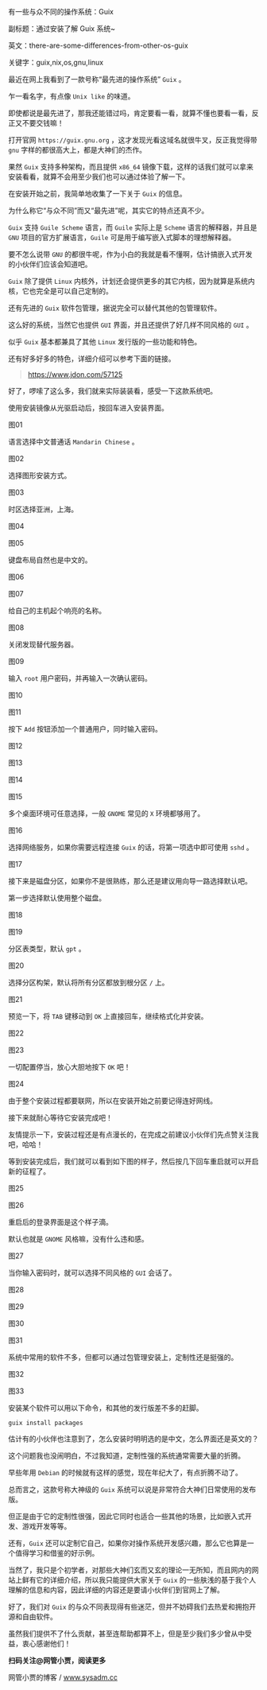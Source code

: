 有一些与众不同的操作系统：Guix

副标题：通过安装了解 Guix 系统~

英文：there-are-some-differences-from-other-os-guix

关键字：guix,nix,os,gnu,linux



最近在网上我看到了一款号称“最先进的操作系统” `Guix` 。

乍一看名字，有点像 `Unix like` 的味道。

即使都说是最先进了，那我还能错过吗，肯定要看一看，就算不懂也要看一看，反正又不要交钱嘛！



打开官网 `https://guix.gnu.org` ，这才发现光看这域名就很牛叉，反正我觉得带 `gnu` 字样的都很高大上，都是大神们的杰作。

果然 `Guix` 支持多种架构，而且提供 `x86_64` 镜像下载，这样的话我们就可以拿来安装看看，就算不会用至少我们也可以通过体验了解一下。



在安装开始之前，我简单地收集了一下关于 `Guix` 的信息。

为什么称它“与众不同”而又“最先进”呢，其实它的特点还真不少。



`Guix` 支持 `Guile Scheme` 语言，而 `Guile` 实际上是 `Scheme` 语言的解释器，并且是 `GNU` 项目的官方扩展语言，`Guile` 可是用于编写嵌入式脚本的理想解释器。

要不怎么说带 `GNU` 的都很牛呢，作为小白的我就是看不懂啊，估计搞嵌入式开发的小伙伴们应该会知道吧。



`Guix` 除了提供 `Linux` 内核外，计划还会提供更多的其它内核，因为就算是系统内核，它也完全是可以自己定制的。

还有先进的 `Guix` 软件包管理，据说完全可以替代其他的包管理软件。

这么好的系统，当然它也提供 `GUI` 界面，并且还提供了好几样不同风格的 `GUI` 。

似乎 `Guix` 基本都兼具了其他 `Linux` 发行版的一些功能和特色。

还有好多好多的特色，详细介绍可以参考下面的链接。

> https://www.jdon.com/57125



好了，啰嗦了这么多，我们就来实际装装看，感受一下这款系统吧。



使用安装镜像从光驱启动后，按回车进入安装界面。

图01



语言选择中文普通话 `Mandarin Chinese` 。

图02



选择图形安装方式。

图03



时区选择亚洲，上海。

图04

图05



键盘布局自然也是中文的。

图06

图07



给自己的主机起个响亮的名称。

图08



关闭发现替代服务器。

图09



输入 `root` 用户密码，并再输入一次确认密码。

图10

图11



按下 `Add` 按钮添加一个普通用户，同时输入密码。

图12

图13

图14

图15



多个桌面环境可任意选择，一般 `GNOME` 常见的 `X` 环境都够用了。

图16



选择网络服务，如果你需要远程连接 `Guix` 的话，将第一项选中即可使用 `sshd` 。

图17



接下来是磁盘分区，如果你不是很熟练，那么还是建议用向导一路选择默认吧。

第一步选择默认使用整个磁盘。

图18

图19



分区表类型，默认 `gpt` 。

图20



选择分区构架，默认将所有分区都放到根分区 `/` 上。

图21



预览一下，将 `TAB` 键移动到 `OK` 上直接回车，继续格式化并安装。

图22

图23



一切配置停当，放心大胆地按下 `OK` 吧！

图24



由于整个安装过程都要联网，所以在安装开始之前要记得连好网线。

接下来就耐心等待它安装完成吧！

友情提示一下，安装过程还是有点漫长的，在完成之前建议小伙伴们先点赞关注我吧，哈哈！



等到安装完成后，我们就可以看到如下图的样子，然后按几下回车重启就可以开启新的征程了。

图25

图26



重启后的登录界面是这个样子滴。

默认也就是 `GNOME` 风格嘛，没有什么违和感。

图27



当你输入密码时，就可以选择不同风格的 `GUI` 会话了。

图28

图29

图30

图31



系统中常用的软件不多，但都可以通过包管理安装上，定制性还是挺强的。

图32

图33



安装某个软件可以用以下命令，和其他的发行版差不多的赶脚。

```
guix install packages
```

估计有的小伙伴也注意到了，怎么安装时明明选的是中文，怎么界面还是英文的？

这个问题我也没闹明白，不过我知道，定制性强的系统通常需要大量的折腾。

早些年用 `Debian` 的时候就有这样的感觉，现在年纪大了，有点折腾不动了。





总而言之，这款号称大神级的 `Guix` 系统可以说是非常符合大神们日常使用的发布版。

但正是由于它的定制性很强，因此它同时也适合一些其他的场景，比如嵌入式开发、游戏开发等等。

还有，`Guix` 还可以定制它自己，如果你对操作系统开发感兴趣，那么它也算是一个值得学习和借鉴的好示例。

当然了，我只是个初学者，对那些大神们玄而又玄的理论一无所知，而且网内的网站上鲜有它的详细介绍，所以我只能提供大家关于 `Guix` 的一些肤浅的基于我个人理解的信息和内容，因此详细的内容还是要请小伙伴们到官网上了解。

好了，我们对 `Guix` 的与众不同表现得有些迷茫，但并不妨碍我们去热爱和拥抱开源和自由软件。

虽然我们提供不了什么贡献，甚至连帮助都算不上，但是至少我们多少曾从中受益，衷心感谢他们！



**扫码关注@网管小贾，阅读更多**

网管小贾的博客 / www.sysadm.cc




